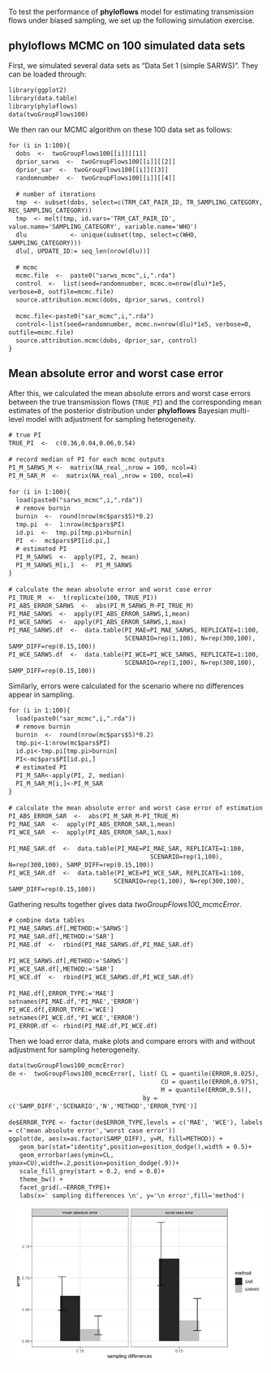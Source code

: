 To test the performance of **phyloflows** model for estimating
transmission flows under biased sampling, we set up the following
simulation exercise.

phyloflows MCMC on 100 simulated data sets
------------------------------------------

First, we simulated several data sets as “Data Set 1 (simple SARWS)”.
They can be loaded through:

    library(ggplot2)
    library(data.table)
    library(phyloflows)
    data(twoGroupFlows100)

We then ran our MCMC algorithm on these 100 data set as follows:

    for (i in 1:100){
      dobs  <-  twoGroupFlows100[[i]][[1]]
      dprior_sarws  <-  twoGroupFlows100[[i]][[2]]
      dprior_sar  <-  twoGroupFlows100[[i]][[3]]
      randomnumber  <-  twoGroupFlows100[[i]][[4]]
      
      # number of iterations
      tmp  <- subset(dobs, select=c(TRM_CAT_PAIR_ID, TR_SAMPLING_CATEGORY, REC_SAMPLING_CATEGORY))
      tmp  <- melt(tmp, id.vars='TRM_CAT_PAIR_ID', value.name='SAMPLING_CATEGORY', variable.name='WHO')
      dlu            <- unique(subset(tmp, select=c(WHO, SAMPLING_CATEGORY)))
      dlu[, UPDATE_ID:= seq_len(nrow(dlu))]
      
      # mcmc
      mcmc.file  <-  paste0("sarws_mcmc",i,".rda")
      control  <-  list(seed=randomnumber, mcmc.n=nrow(dlu)*1e5, verbose=0, outfile=mcmc.file)
      source.attribution.mcmc(dobs, dprior_sarws, control)
      
      mcmc.file<-paste0("sar_mcmc",i,".rda")
      control<-list(seed=randomnumber, mcmc.n=nrow(dlu)*1e5, verbose=0, outfile=mcmc.file)
      source.attribution.mcmc(dobs, dprior_sar, control)
    }

Mean absolute error and worst case error
----------------------------------------

After this, we calculated the mean absolute errors and worst case errors
between the true transmission flows (`TRUE_PI`) and the corresponding
mean estimates of the posterior distribution under **phyloflows**
Bayesian multi-level model with adjustment for sampling heterogeneity.

    # true PI
    TRUE_PI  <-  c(0.36,0.04,0.06,0.54)

    # record median of PI for each mcmc outputs
    PI_M_SARWS_M <-  matrix(NA_real_,nrow = 100, ncol=4)
    PI_M_SAR_M  <-  matrix(NA_real_,nrow = 100, ncol=4)

    for (i in 1:100){
      load(paste0("sarws_mcmc",i,".rda"))
      # remove burnin
      burnin  <-  round(nrow(mc$pars$S)*0.2)
      tmp.pi  <-  1:nrow(mc$pars$PI)
      id.pi  <-  tmp.pi[tmp.pi>burnin]
      PI  <-  mc$pars$PI[id.pi,]
      # estimated PI
      PI_M_SARWS  <-  apply(PI, 2, mean)
      PI_M_SARWS_M[i,]  <-  PI_M_SARWS
    }

    # calculate the mean absolute error and worst case error
    PI_TRUE_M  <-  t(replicate(100, TRUE_PI))
    PI_ABS_ERROR_SARWS  <-  abs(PI_M_SARWS_M-PI_TRUE_M)
    PI_MAE_SARWS  <-  apply(PI_ABS_ERROR_SARWS,1,mean)
    PI_WCE_SARWS  <-  apply(PI_ABS_ERROR_SARWS,1,max)
    PI_MAE_SARWS.df  <-  data.table(PI_MAE=PI_MAE_SARWS, REPLICATE=1:100,
                                    SCENARIO=rep(1,100), N=rep(300,100), SAMP_DIFF=rep(0.15,100))
    PI_WCE_SARWS.df  <-  data.table(PI_WCE=PI_WCE_SARWS, REPLICATE=1:100, 
                                    SCENARIO=rep(1,100), N=rep(300,100), SAMP_DIFF=rep(0.15,100))

Similarly, errors were calculated for the scenario where no differences
appear in sampling.

    for (i in 1:100){
      load(paste0("sar_mcmc",i,".rda"))
      # remove burnin
      burnin  <-  round(nrow(mc$pars$S)*0.2)
      tmp.pi<-1:nrow(mc$pars$PI)
      id.pi<-tmp.pi[tmp.pi>burnin]
      PI<-mc$pars$PI[id.pi,]
      # estimated PI
      PI_M_SAR<-apply(PI, 2, median)
      PI_M_SAR_M[i,]<-PI_M_SAR
    }

    # calculate the mean absolute error and worst case error of estimation
    PI_ABS_ERROR_SAR  <-  abs(PI_M_SAR_M-PI_TRUE_M)
    PI_MAE_SAR  <-  apply(PI_ABS_ERROR_SAR,1,mean)
    PI_WCE_SAR  <-  apply(PI_ABS_ERROR_SAR,1,max)

    PI_MAE_SAR.df  <-  data.table(PI_MAE=PI_MAE_SAR, REPLICATE=1:100, 
                                           SCENARIO=rep(1,100), N=rep(300,100), SAMP_DIFF=rep(0.15,100))
    PI_WCE_SAR.df  <-  data.table(PI_WCE=PI_WCE_SAR, REPLICATE=1:100,
                                 SCENARIO=rep(1,100), N=rep(300,100), SAMP_DIFF=rep(0.15,100))

Gathering results together gives data *twoGroupFlows100\_mcmcError*.

    # combine data tables
    PI_MAE_SARWS.df[,METHOD:='SARWS']
    PI_MAE_SAR.df[,METHOD:='SAR']
    PI_MAE.df  <-  rbind(PI_MAE_SARWS.df,PI_MAE_SAR.df)

    PI_WCE_SARWS.df[,METHOD:='SARWS']
    PI_WCE_SAR.df[,METHOD:='SAR']
    PI_WCE.df  <-  rbind(PI_WCE_SARWS.df,PI_WCE_SAR.df)

    PI_MAE.df[,ERROR_TYPE:='MAE']
    setnames(PI_MAE.df,'PI_MAE','ERROR')
    PI_WCE.df[,ERROR_TYPE:='WCE']
    setnames(PI_WCE.df,'PI_WCE','ERROR')
    PI_ERROR.df <- rbind(PI_MAE.df,PI_WCE.df)

Then we load error data, make plots and compare errors with and without
adjustment for sampling heterogeneity.

    data(twoGroupFlows100_mcmcError)
    de <-  twoGroupFlows100_mcmcError[, list( CL = quantile(ERROR,0.025),
                                              CU = quantile(ERROR,0.975),
                                              M = quantile(ERROR,0.5)), 
                                         by = c('SAMP_DIFF','SCENARIO','N','METHOD','ERROR_TYPE')]

    de$ERROR_TYPE <- factor(de$ERROR_TYPE,levels = c('MAE', 'WCE'), labels = c('mean absolute error','worst case error'))
    ggplot(de, aes(x=as.factor(SAMP_DIFF), y=M, fill=METHOD)) +
       geom_bar(stat="identity",position=position_dodge(),width = 0.5)+
       geom_errorbar(aes(ymin=CL, ymax=CU),width=.2,position=position_dodge(.9))+
       scale_fill_grey(start = 0.2, end = 0.8)+
       theme_bw() +
       facet_grid(.~ERROR_TYPE)+
       labs(x=' sampling differences \n', y='\n error',fill='method')

<img src="06_test_sampling_adjustments_files/figure-markdown_strict/unnamed-chunk-8-1.png" style="display: block; margin: auto;" />
